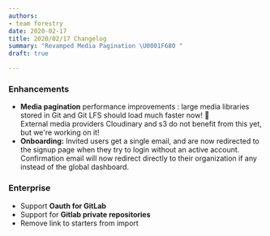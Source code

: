 ```yaml
---
authors:
- team forestry
date: 2020-02-17
title: 2020/02/17 Changelog
summary: "Revamped Media Pagination \U0001F680 "
draft: true

---
```

### Enhancements

* **Media pagination** performance improvements : large media libraries stored in Git and Git LFS should load much faster now! 🚀  
  External media providers Cloudinary and s3 do not benefit from this yet, but we're working on it!
* **Onboarding:** Invited users get a single email, and are now redirected to the signup page when they try to login without an active account. Confirmation email will now redirect directly to their organization if any instead of the global dashboard.

### Enterprise

* Support **Oauth for GitLab**
* Support for **Gitlab private repositories**
* Remove link to starters from import
